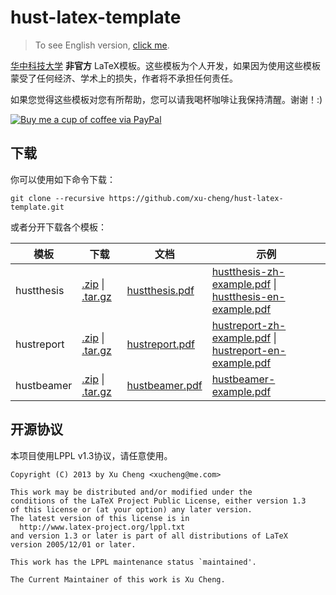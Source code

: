 hust-latex-template
===================

>   To see English version, [click me](https://github.com/xu-cheng/hust-latex-template/blob/master/README.md).

[华中科技大学](http://www.hust.edu.cn) **非官方** LaTeX模板。这些模板为个人开发，如果因为使用这些模板蒙受了任何经济、学术上的损失，作者将不承担任何责任。

如果您觉得这些模板对您有所帮助，您可以请我喝杯咖啡让我保持清醒。谢谢！:)

[![Buy me a cup of coffee via PayPal](https://www.paypalobjects.com/en_US/i/btn/btn_donate_LG.gif)](https://www.paypal.com/cgi-bin/webscr?cmd=_donations&business=xucheng@me.com&lc=US&item_name=Donate%20this%20project&item_number=hust-latex-template&no_note=0&currency_code=USD&bn=PP%2dDonationsBF%3abtn_donate_LG%2egif%3aNonHostedGuest)

## 下载

你可以使用如下命令下载：
```
git clone --recursive https://github.com/xu-cheng/hust-latex-template.git
```

或者分开下载各个模板：

| 模板   | 下载                                          | 文档                         | 示例                                      |
| ---------- | ------------------------------------------------- | -------------------------------- | -------------------------------------------- |
| hustthesis | [.zip][hustthesis-zip] &#124; [.tar.gz][hustthesis-tar] | [hustthesis.pdf][hustthesis-doc] | [hustthesis-zh-example.pdf][hustthesis-zh-example] &#124; [hustthesis-en-example.pdf][hustthesis-en-example] |
| hustreport | [.zip][hustreport-zip] &#124; [.tar.gz][hustreport-tar] | [hustreport.pdf][hustreport-doc] | [hustreport-zh-example.pdf][hustreport-zh-example] &#124; [hustreport-en-example.pdf][hustreport-en-example] |
| hustbeamer | [.zip][hustbeamer-zip] &#124; [.tar.gz][hustbeamer-tar] | [hustbeamer.pdf][hustbeamer-doc] | [hustbeamer-example.pdf][hustbeamer-example] |

 [hustthesis-zip]: https://github.com/xu-cheng/hustthesis/zipball/master
 [hustthesis-tar]: https://github.com/xu-cheng/hustthesis/tarball/master
 [hustreport-zip]: https://github.com/xu-cheng/hustreport/zipball/master
 [hustreport-tar]: https://github.com/xu-cheng/hustreport/tarball/master
 [hustbeamer-zip]: https://github.com/xu-cheng/hustbeamer/zipball/master
 [hustbeamer-tar]: https://github.com/xu-cheng/hustbeamer/tarball/master
 [hustthesis-doc]: https://raw.github.com/xu-cheng/hustthesis/master/hustthesis/hustthesis.pdf
 [hustreport-doc]: https://raw.github.com/xu-cheng/hustreport/master/hustreport/hustreport.pdf
 [hustbeamer-doc]: https://raw.github.com/xu-cheng/hustbeamer/master/hustbeamer/hustbeamer.pdf
 [hustthesis-zh-example]: https://raw.github.com/xu-cheng/hustthesis/master/hustthesis/hustthesis-zh-example.pdf
 [hustthesis-en-example]: https://raw.github.com/xu-cheng/hustthesis/master/hustthesis/hustthesis-en-example.pdf
 [hustreport-zh-example]: https://raw.github.com/xu-cheng/hustreport/master/hustreport/hustreport-zh-example.pdf
 [hustreport-en-example]: https://raw.github.com/xu-cheng/hustreport/master/hustreport/hustreport-en-example.pdf
 [hustbeamer-example]: https://raw.github.com/xu-cheng/hustbeamer/master/hustbeamer/hustbeamer-example.pdf

## 开源协议

本项目使用LPPL v1.3协议，请任意使用。
```
Copyright (C) 2013 by Xu Cheng <xucheng@me.com>

This work may be distributed and/or modified under the
conditions of the LaTeX Project Public License, either version 1.3
of this license or (at your option) any later version.
The latest version of this license is in
  http://www.latex-project.org/lppl.txt
and version 1.3 or later is part of all distributions of LaTeX
version 2005/12/01 or later.

This work has the LPPL maintenance status `maintained'.

The Current Maintainer of this work is Xu Cheng.
```